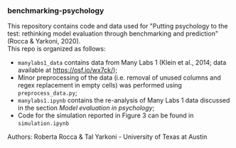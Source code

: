 ### benchmarking-psychology
This repository contains code and data used for "Putting psychology to the test: rethinking model evaluation through benchmarking and prediction" (Rocca & Yarkoni, 2020). <br>
This repo is organized as follows:
- `manylabs1_data` contains data from Many Labs 1 (Klein et al., 2014; data available at https://osf.io/wx7ck/);
- Minor preprocessing of the data (i.e. removal of unused columns and regex replacement in empty cells) was performed using `preprocess_data.py`;
- `manylabs1.ipynb` contains the re-analysis of Many Labs 1 data discussed in the section *Model evaluation in psychology*;
- Code for the simulation reported in Figure 3 can be found in `simulation.ipynb`

Authors: Roberta Rocca & Tal Yarkoni - University of Texas at Austin